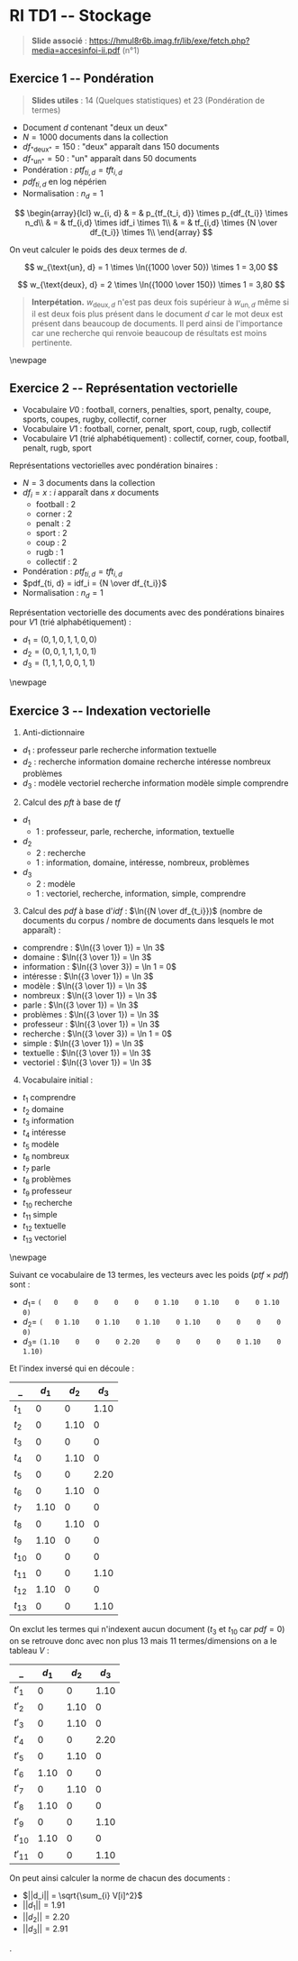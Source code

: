 # RI TD1 -- Stockage

> **Slide associé** : <https://hmul8r6b.imag.fr/lib/exe/fetch.php?media=accesinfoi-ii.pdf> (n°1)

## Exercice 1 -- Pondération

> **Slides utiles** : 14 (Quelques statistiques) et 23 (Pondération de termes)

- Document $d$ contenant "deux un deux"
- $N = 1000$ documents dans la collection
- $df_{\text{"deux"}} = 150$ : "deux" apparaît dans 150 documents
- $df_{\text{"un"}} = 50$ : "un" apparaît dans 50 documents
- Pondération : $ptf_{ti, d} = tft_{i, d}$
- $pdf_{ti, d}$ en log népérien
- Normalisation : $n_d = 1$

$$
\begin{array}{lcl}
w_{i, d} & = & p_{tf_{t_i, d}} \times p_{df_{t_i}} \times n_d\\
 & = & tf_{i,d} \times idf_i \times 1\\
 & = & tf_{i,d} \times {N \over df_{t_i}} \times 1\\
\end{array}
$$

On veut calculer le poids des deux termes de $d$.

$$
w_{\text{un}, d} = 1 \times \ln({1000 \over 50}) \times 1 = 3,00
$$

$$
w_{\text{deux}, d} = 2 \times \ln({1000 \over 150}) \times 1 = 3,80
$$

> **Interpétation.** $w_{\text{deux}, d}$ n'est pas deux fois supérieur à $w_{\text{un}, d}$ même si il est deux fois plus présent dans le document $d$ car le mot deux est présent dans beaucoup de documents. Il perd ainsi de l'importance car une recherche qui renvoie beaucoup de résultats est moins pertinente.

\newpage

## Exercice 2 -- Représentation vectorielle

- Vocabulaire $V0$ : football, corners, penalties, sport, penalty, coupe, sports, coupes, rugby, collectif, corner
- Vocabulaire $V1$ : football, corner, penalt, sport, coup, rugb, collectif
- Vocabulaire $V1$ (trié alphabétiquement) : collectif, corner, coup, football, penalt, rugb, sport

Représentations vectorielles avec pondération binaires :

- $N = 3$ documents dans la collection
- $df_i = x$ : $i$ apparaît dans $x$ documents
  - football : 2
  - corner : 2
  - penalt : 2
  - sport : 2
  - coup : 2
  - rugb : 1
  - collectif : 2
- Pondération : $ptf_{ti, d} = tft_{i, d}$
- $pdf_{ti, d} = idf_i = {N \over df_{t_i}}$
- Normalisation : $n_d = 1$

Représentation vectorielle des documents avec des pondérations binaires pour $V1$ (trié alphabétiquement) :

- $d_1 = (0, 1, 0, 1, 1, 0, 0)$
- $d_2 = (0, 0, 1, 1, 1, 0, 1)$
- $d_3 = (1, 1, 1, 0, 0, 1, 1)$

\newpage

## Exercice 3 -- Indexation vectorielle

1. Anti-dictionnaire

  - $d_1$ : professeur parle recherche information textuelle
  - $d_2$ : recherche information domaine recherche intéresse nombreux problèmes
  - $d_3$ : modèle vectoriel recherche information modèle simple comprendre
2. Calcul des $pft$ à base de $tf$

  - $d_1$
    - 1 : professeur, parle, recherche, information, textuelle
  - $d_2$
    - 2 : recherche
    - 1 : information, domaine, intéresse, nombreux, problèmes
  - $d_3$
    - 2 : modèle
    - 1 : vectoriel, recherche, information, simple, comprendre

3. Calcul des $pdf$ à base d'$idf$ : $\ln({N \over df_{t_i}})$ (nombre de documents du corpus / nombre de documents dans lesquels le mot apparaît) :

  - comprendre : $\ln({3 \over 1}) = \ln 3$
  - domaine : $\ln({3 \over 1}) = \ln 3$
  - information : $\ln({3 \over 3}) = \ln 1 = 0$
  - intéresse : $\ln({3 \over 1}) = \ln 3$
  - modèle : $\ln({3 \over 1}) = \ln 3$
  - nombreux : $\ln({3 \over 1}) = \ln 3$
  - parle : $\ln({3 \over 1}) = \ln 3$
  - problèmes : $\ln({3 \over 1}) = \ln 3$
  - professeur : $\ln({3 \over 1}) = \ln 3$
  - recherche : $\ln({3 \over 3}) = \ln 1 = 0$
  - simple : $\ln({3 \over 1}) = \ln 3$
  - textuelle : $\ln({3 \over 1}) = \ln 3$
  - vectoriel : $\ln({3 \over 1}) = \ln 3$
4. Vocabulaire initial :

  - $t_1$ comprendre
  - $t_2$ domaine
  - $t_3$ information
  - $t_4$ intéresse
  - $t_5$ modèle
  - $t_6$ nombreux
  - $t_7$ parle
  - $t_8$ problèmes
  - $t_9$ professeur
  - $t_10$ recherche
  - $t_11$ simple
  - $t_12$ textuelle
  - $t_13$ vectoriel

\newpage

  Suivant ce vocabulaire de 13 termes, les vecteurs avec les poids ($ptf \times pdf$) sont :

  - $d_1 =$ `(   0    0    0    0    0    0 1.10    0 1.10    0    0 1.10    0)`
  - $d_2 =$ `(   0 1.10    0 1.10    0 1.10    0 1.10    0    0    0    0    0)`
  - $d_3 =$ `(1.10    0    0    0 2.20    0    0    0    0    0 1.10    0 1.10)`

  Et l'index inversé qui en découle :

_        | $d_1$ | $d_2$ | $d_3$
---------|-------|-------|------
$t_1$    | 0     | 0     | 1.10
$t_2$    | 0     | 1.10  | 0
$t_3$    | 0     | 0     | 0
$t_4$    | 0     | 1.10  | 0
$t_5$    | 0     | 0     | 2.20
$t_6$    | 0     | 1.10  | 0
$t_7$    | 1.10  | 0     | 0
$t_8$    | 0     | 1.10  | 0
$t_9$    | 1.10  | 0     | 0
$t_{10}$ | 0     | 0     | 0
$t_{11}$ | 0     | 0     | 1.10
$t_{12}$ | 1.10  | 0     | 0
$t_{13}$ | 0     | 0     | 1.10

  On exclut les termes qui n'indexent aucun document ($t_3$ et $t_10$ car $pdf = 0$) on se retrouve donc avec non plus $13$ mais $11$ termes/dimensions on a le tableau $V$ :

_         | $d_1$ | $d_2$ | $d_3$
----------|-------|-------|------
$t'_1$    | 0     | 0     | 1.10
$t'_2$    | 0     | 1.10  | 0
$t'_3$    | 0     | 1.10  | 0
$t'_4$    | 0     | 0     | 2.20
$t'_5$    | 0     | 1.10  | 0
$t'_6$    | 1.10  | 0     | 0
$t'_7$    | 0     | 1.10  | 0
$t'_8$    | 1.10  | 0     | 0
$t'_9$    | 0     | 0     | 1.10
$t'_{10}$ | 1.10  | 0     | 0
$t'_{11}$ | 0     | 0     | 1.10

  On peut ainsi calculer la norme de chacun des documents :

  - $||d_i|| = \sqrt{\sum_{i} V[i]^2}$
  - $||d_1|| = 1.91$
  - $||d_2|| = 2.20$
  - $||d_3|| = 2.91$

.
